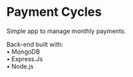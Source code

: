 # Payment Cycles
Simple app to manage monthly payments.

Back-end built with: <br />
• MongoDB <br />
• Express.Js <br />
• Node.js <br />
